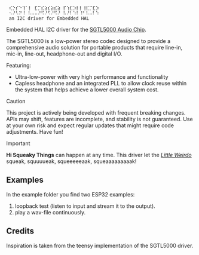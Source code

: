 ```
 ⢎⡑⡎⠑⢹⠁⡇ ⣏⡉⣎⣵⣎⣵⣎⣵ ⡏⢱⣏⡱⡇⡇⢸⣏⡉⣏⡱
 ⠢⠜⠣⠝⠸ ⠧⠤⠤⠜⠫⠜⠫⠜⠫⠜ ⠧⠜⠇⠱⠇⠸⠃⠧⠤⠇⠱
 an I2C driver for Embedded HAL
```

Embedded HAL I2C driver for the [SGTL5000 Audio Chip](https://www.nxp.com/products/audio/audio-converters/ultra-low-power-audio-codec:SGTL5000). 

The SGTL5000 is a low-power stereo codec designed to provide a comprehensive audio solution for portable products that require line-in, mic-in, line-out, headphone-out and digital I/O.

Featuring:

- Ultra-low-power with very high performance and functionality
- Capless headphone and an integrated PLL to allow clock reuse within the system that helps achieve a lower overall system cost.

> [!CAUTION]
> This project is actively being developed with frequent breaking changes. APIs may shift, features are incomplete, and stability is not guaranteed. Use at your own risk and expect regular updates that might require code adjustments. Have fun!

> [!IMPORTANT]
> **Hi Squeaky Things** can happen at any time. This driver let the [_Little Weirdo_](https://github.com/hi-squeaky-things/little-weirdo) squeak, squuuueak, squeeeeeaak, squeaaaaaaaaak!

## Examples

In the example folder you find two ESP32 examples:

1. loopback test (listen to input and stream it to the output).
2. play a wav-file continuously.

## Credits

Inspiration is taken from the teensy implementation of the SGTL5000 driver.